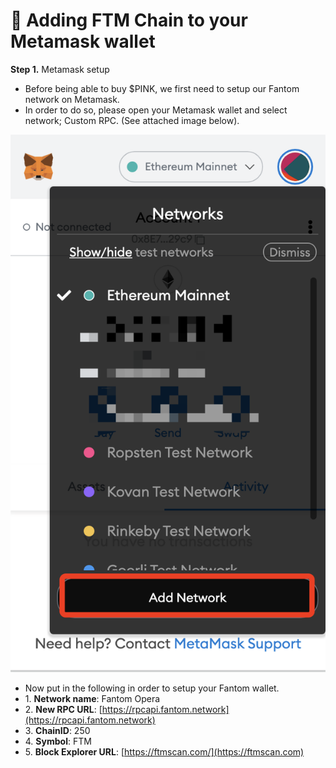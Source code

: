# 🔴 Adding FTM Chain to your Metamask wallet



**Step 1.** Metamask setup&#x20;

* Before being able to buy $PINK, we first need to setup our Fantom network on Metamask.
* In order to do so, please open your Metamask wallet and select network; Custom RPC. (See attached image below).

![](../.gitbook/assets/WX20220303-164332@2x.png)



* Now put in the following in order to setup your Fantom wallet.
* 1\. **Network name**: Fantom Opera
* 2\. **New RPC URL**: [https://rpcapi.fantom.network](https://rpcapi.fantom.network)
* 3\. **ChainID**: 250
* 4\. **Symbol**: FTM
* 5\. **Block Explorer URL**: [https://ftmscan.com/](https://ftmscan.com)
